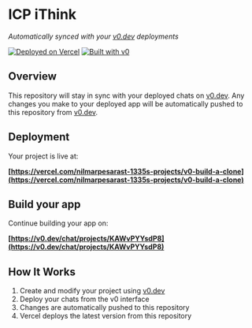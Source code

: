 # ICP iThink

*Automatically synced with your [v0.dev](https://v0.dev) deployments*

[![Deployed on Vercel](https://img.shields.io/badge/Deployed%20on-Vercel-black?style=for-the-badge&logo=vercel)](https://vercel.com/nilmarpesarast-1335s-projects/v0-build-a-clone)
[![Built with v0](https://img.shields.io/badge/Built%20with-v0.dev-black?style=for-the-badge)](https://v0.dev/chat/projects/KAWvPYYsdP8)

## Overview

This repository will stay in sync with your deployed chats on [v0.dev](https://v0.dev).
Any changes you make to your deployed app will be automatically pushed to this repository from [v0.dev](https://v0.dev).

## Deployment

Your project is live at:

**[https://vercel.com/nilmarpesarast-1335s-projects/v0-build-a-clone](https://vercel.com/nilmarpesarast-1335s-projects/v0-build-a-clone)**

## Build your app

Continue building your app on:

**[https://v0.dev/chat/projects/KAWvPYYsdP8](https://v0.dev/chat/projects/KAWvPYYsdP8)**

## How It Works

1. Create and modify your project using [v0.dev](https://v0.dev)
2. Deploy your chats from the v0 interface
3. Changes are automatically pushed to this repository
4. Vercel deploys the latest version from this repository
